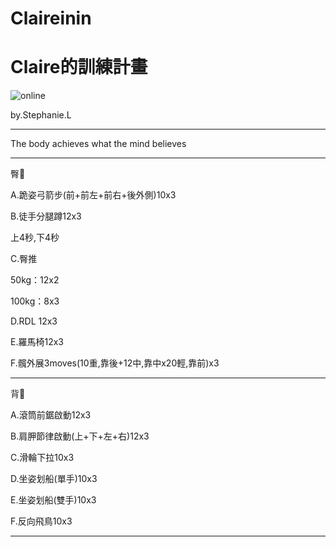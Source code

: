 # Claireinin
<html>
  <head>
    <meta charset="UTF-8">
   
  </head>
  <body>
    <h1>Claire的訓練計畫</h1>
    <img src="https://custom-images.strikinglycdn.com/res/hrscywv4p/image/upload/c_limit,fl_lossy,h_600,w_800,f_auto,q_auto/6854615/492705_919805.jpeg" alt="online">
    <p> by.Stephanie.L </p>
    <hr>
    <p>The body achieves what the mind believes  </p>
    <hr>
    <p>臀🍑</p>
    <p>A.跪姿弓箭步(前+前左+前右+後外側)10x3</p>
    <p>B.徒手分腿蹲12x3 </p>
    <p>上4秒,下4秒</p>
    <p>C.臀推</p>
    <p>50kg：12x2</p>
    <p>100kg：8x3</p>
    <p>D.RDL 12x3</p>
    <p>E.羅馬椅12x3</p>
    <p>F.髖外展3moves(10重,靠後+12中,靠中x20輕,靠前)x3</p>
    <hr>
</body>
</html>
  <p>背🐚</p>
<p>A.滾筒前鋸啟動12x3<p>
<p>B.肩胛節律啟動(上+下+左+右)12x3<p>
<p>C.滑輪下拉10x3</p>
<p>D.坐姿划船(單手)10x3</p>
<p>E.坐姿划船(雙手)10x3</p>
<p>F.反向飛鳥10x3</p>
   <hr>
